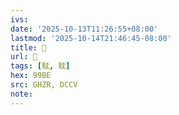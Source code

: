 ```yaml
---
ivs:
date: '2025-10-13T11:26:55+08:00'
lastmod: '2025-10-14T21:46:45-08:00'
title: 󰔖
url: 󰔖
tags: [馾, 馾]
hex: 99BE
src: GHZR, DCCV
note:
---
```


